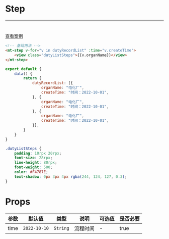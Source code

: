 # Step
***
#

[//]: # (<iframe width='375px' height='667px' frameborder=0 allowfullscreen="true" src="https://static-363fc8f1-c547-4a87-8d04-6d5ba4035deb.bspapp.com/#/pages/step"></iframe>)

[查看案例](https://static-363fc8f1-c547-4a87-8d04-6d5ba4035deb.bspapp.com/#/pages/step)

```html
<!-- 基础用法 -->
<mt-step v-for="v in dutyRecordList" :time="v.createTime">
    <view class="dutyListSteps">{{v.organName}}</view>
</mt-step>
```

```javascript
export default {
    data() {
        return {
            dutyRecordList: [{
                organName: "电化厂",
                createTime: "时间：2022-10-01",
            }, {
                organName: "电化厂",
                createTime: "时间：2022-10-01",
            }, {
                organName: "电化厂",
                createTime: "时间：2022-10-01",
            }],
        }
    }
}
```

```css
.dutyListSteps {
    padding: 10rpx 20rpx;
    font-size: 28rpx;
    line-height: 80rpx;
    font-weight: 500;
    color: #F4787E;
    text-shadow: 0px 3px 4px rgba(244, 124, 127, 0.3);
}
```

# Props

| 参数   | 默认值 | 类型            | 说明             | 可选值 | 是否必要 |
| ------ | ------ | --------------- | ---------------- | ------ |------ |
| time   | `2022-10-10`  | `String` | 流程时间         | -      | true |


